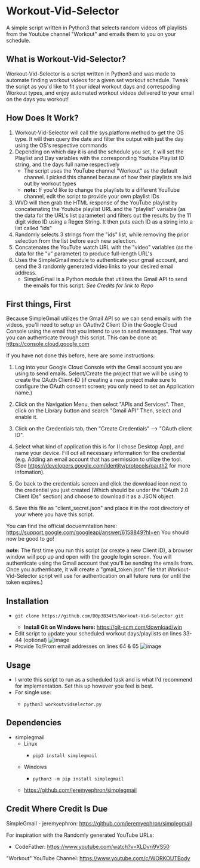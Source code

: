 # Workout-Vid-Selector
A simple script written in Python3 that selects random videos off playlists from the Youtube channel "Workout" and emails them to you on your schedule. 


## What is Workout-Vid-Selector?
Workout-Vid-Selector is a script written in Python3 and was made to automate finding workout videos for a given set workout schedule. Tweak the script as you'd like to fit your ideal workout days and correspoding Workout types, and enjoy automated workout videos delivered to your email on the days you workout! 

## How Does It Work? 
  1. Workout-Vid-Selector will call the sys.platform method to get the OS type. It will then query the date and filter the output with just the day using the OS's respective commands
  2. Depending on which day it is and the schedule you set, it will set the Playlist and Day variables with the corresponding Youtube Playlist ID string, and the days full name respectively
      - The script uses the YouTube channel "Workout" as the default channel. I picked this channel because of how their playlists are laid out by workout types
      - **note:** If you'd like to change the playlists to a different YouTube channel, edit the script to provide your own playlist IDs
  3. WVD will then grab the HTML response of the YouTube playlist by concatenating the Youtube playlist URL and the "playlist" variable (as the data for the URL's list parameter) and filters out the results by the 11 digit video ID using a Regex String. It then puts each ID as a string into a list called "ids"
  4. Randomly selects 3 strings from the "ids" list, while removing the prior selection from the list before each new selection. 
  5. Concatenates the YouTube watch URL with the "video" variables (as the data for the "v" parameter) to produce full-length URL's
  6. Uses the SimpleGmail module to authenticate your gmail account, and send the 3 randomly generated video links to your desired email address.
      - SimpleGmail is a Python module that utilizes the Gmail API to send the emails for this script.
      *See Credits for link to Repo*

## First things, First 
Because SimpleGmail utilizes the Gmail API so we can send emails with the videos, you'll need to setup an OAuthv2 Client ID in the Google Cloud Console using the email that you intend to use to send messages. That way you can authenticate through this script. This can be done at: https://console.cloud.google.com

If you have not done this before, here are some instructions:

  1. Log into your Google Cloud Console with the Gmail account you are using to send emails. Select/Create the project that we will be using to create the OAuth Client-ID (if creating a new project make sure to configure the OAuth consent screen; you only need to set an Application name.)

  2. Click on the Navigation Menu, then select "APIs and Services". Then, click on the Library button and search "Gmail API" Then, select and enable it.

  3. Click on the Credentials tab, then "Create Credentials" --> "OAuth client ID".

  4. Select what kind of application this is for (I chose Desktop App), and name your device. Fill out all necessary information for the credential (e.g. Adding an email account that has permission to utilize the tool. (See https://developers.google.com/identity/protocols/oauth2 for more infomation).

  5. Go back to the credentials screen and click the download icon next to the credential you just created (Which should be under the "OAuth 2.0 Client IDs" section) and choose to download it as a JSON object.

  6. Save this file as "client_secret.json" and place it in the root directory of your where you have this script.

You can find the official docuemntation here: https://support.google.com/googleapi/answer/6158849?hl=en
You should now be good to go!

**note:** The first time you run this script (or create a new Client ID), a browser window will pop up and open with the google login screen. You will authenticate using the Gmail account that you'll be sending the emails from. Once you authenticate, it will create a "gmail_token.json" file that Workout-Vid-Selector script will use for authentication on all future runs (or until the token expires.)

## Installation
 -     git clone https://github.com/D0p3B34t5/Workout-Vid-Selector.git
   -  **Install Git on Windows here:** https://git-scm.com/download/win
  - Edit script to update your scheduled workout days/playlists on lines 33-44 (optional)
![image](https://user-images.githubusercontent.com/98996357/185812114-016f55c1-a3d3-49a4-b5a7-18d2b0298fbd.png)
  - Provide To/From email addresses on lines 64 & 65
![image](https://user-images.githubusercontent.com/98996357/185812654-114eba59-9c25-4c8a-a25f-67ceb3311d3b.png)
  
## Usage
  - I wrote this script to run as a scheduled task and is what I'd recommend for implementation. Set this up however you feel is best. 
  - For single use:
    -     python3 workoutvidselector.py
      
## Dependencies 
  - simplegmail
    - Linux
      -     pip3 install simplegmail
    - Windows
      -     python3 -m pip install simplegmail
     - https://github.com/jeremyephron/simplegmail

## Credit Where Credit Is Due
SimpleGmail - jeremyephron: https://github.com/jeremyephron/simplegmail


For inspiration with the Randomly generated YouTube URLs:
  - CodeFather: https://www.youtube.com/watch?v=XLDvri9VS50

"Workout" YouTube Channel: https://www.youtube.com/c/WORKOUTBody


